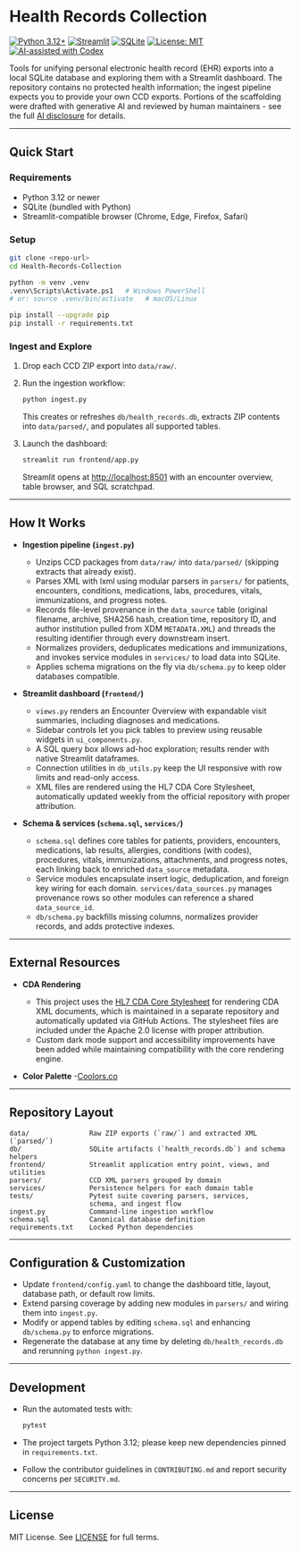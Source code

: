 # Health Records Collection

<!-- markdownlint-disable MD013 -->
[![Python 3.12+](https://img.shields.io/badge/python-3.12+-blue.svg)](https://www.python.org/)
[![Streamlit](https://img.shields.io/badge/Streamlit-dashboard-ff4b4b.svg?logo=streamlit)](https://streamlit.io)
[![SQLite](https://img.shields.io/badge/SQLite-database-07405e.svg?logo=sqlite)](https://www.sqlite.org)
[![License: MIT](https://img.shields.io/badge/License-MIT-green.svg)](LICENSE)
[![AI-assisted with Codex](https://img.shields.io/badge/AI--Assisted-OpenAI_Codex-blueviolet?logo=openai&logoColor=white)](AI_disclosure.md)
<!-- markdownlint-enable MD013 -->

Tools for unifying personal electronic health record (EHR) exports into a local
SQLite database and exploring them with a Streamlit dashboard. The repository
contains no protected health information; the ingest pipeline expects you to
provide your own CCD exports. Portions of the scaffolding were drafted with
generative AI and reviewed by human maintainers - see the full
[AI disclosure](AI_disclosure.md) for details.

---

## Quick Start

### Requirements

- Python 3.12 or newer
- SQLite (bundled with Python)
- Streamlit-compatible browser (Chrome, Edge, Firefox, Safari)

### Setup

```bash
git clone <repo-url>
cd Health-Records-Collection

python -m venv .venv
.venv\Scripts\Activate.ps1   # Windows PowerShell
# or: source .venv/bin/activate   # macOS/Linux

pip install --upgrade pip
pip install -r requirements.txt
```

### Ingest and Explore

1. Drop each CCD ZIP export into `data/raw/`.
1. Run the ingestion workflow:

   ```bash
   python ingest.py
   ```
  
   This creates or refreshes `db/health_records.db`, extracts ZIP contents into
   `data/parsed/`, and populates all supported tables.
1. Launch the dashboard:

   ```bash
   streamlit run frontend/app.py
   ```
  
   Streamlit opens at [http://localhost:8501](http://localhost:8501) with an
   encounter overview, table browser, and SQL scratchpad.

---

## How It Works

- **Ingestion pipeline (`ingest.py`)**
  - Unzips CCD packages from `data/raw/` into `data/parsed/` (skipping extracts
    that already exist).
  - Parses XML with lxml using modular parsers in `parsers/` for patients,
    encounters, conditions, medications, labs, procedures, vitals,
    immunizations, and progress notes.
  - Records file-level provenance in the `data_source` table (original filename,
    archive, SHA256 hash, creation time, repository ID, and author institution
    pulled from XDM `METADATA.XML`) and threads the resulting identifier
    through every downstream insert.
  - Normalizes providers, deduplicates medications and immunizations, and
    invokes service modules in `services/` to load data into SQLite.
  - Applies schema migrations on the fly via `db/schema.py` to keep older
    databases compatible.

- **Streamlit dashboard (`frontend/`)**
  - `views.py` renders an Encounter Overview with expandable visit summaries,
    including diagnoses and medications.
  - Sidebar controls let you pick tables to preview using reusable widgets in
    `ui_components.py`.
  - A SQL query box allows ad-hoc exploration; results render with native
    Streamlit dataframes.
  - Connection utilities in `db_utils.py` keep the UI responsive with row
    limits and read-only access.
  - XML files are rendered using the HL7 CDA Core Stylesheet, automatically
    updated weekly from the official repository with proper attribution.

- **Schema & services (`schema.sql`, `services/`)**
  - `schema.sql` defines core tables for patients, providers, encounters,
    medications, lab results, allergies, conditions (with codes), procedures,
    vitals, immunizations, attachments, and progress notes, each
    linking back to enriched `data_source` metadata.
  - Service modules encapsulate insert logic, deduplication, and foreign key
    wiring for each domain. `services/data_sources.py` manages provenance rows
    so other modules can reference a shared `data_source_id`.
  - `db/schema.py` backfills missing columns, normalizes provider records, and
    adds protective indexes.

---

## External Resources

- **CDA Rendering**
  - This project uses the [HL7 CDA Core Stylesheet](https://github.com/HL7/cda-core-xsl)
    for rendering CDA XML documents, which is maintained in a separate repository
    and automatically updated via GitHub Actions. The stylesheet files are included
    under the Apache 2.0 license with proper attribution.
  - Custom dark mode support and accessibility improvements have been added while
    maintaining compatibility with the core rendering engine.

- **Color Palette**
  -[Coolors.co](https://coolors.co/da8fa5-7a219b-193876-245dae-f6d6db)

---

## Repository Layout

```text
data/               Raw ZIP exports (`raw/`) and extracted XML (`parsed/`)
db/                 SQLite artifacts (`health_records.db`) and schema helpers
frontend/           Streamlit application entry point, views, and utilities
parsers/            CCD XML parsers grouped by domain
services/           Persistence helpers for each domain table
tests/              Pytest suite covering parsers, services,
                    schema, and ingest flow
ingest.py           Command-line ingestion workflow
schema.sql          Canonical database definition
requirements.txt    Locked Python dependencies
```

---

## Configuration & Customization

- Update `frontend/config.yaml` to change the dashboard title, layout, database
  path, or default row limits.
- Extend parsing coverage by adding new modules in `parsers/` and wiring them
  into `ingest.py`.
- Modify or append tables by editing `schema.sql` and enhancing `db/schema.py`
  to enforce migrations.
- Regenerate the database at any time by deleting `db/health_records.db` and
  rerunning `python ingest.py`.

---

## Development

- Run the automated tests with:

  ```bash
  pytest
  ```

- The project targets Python 3.12; please keep new dependencies pinned in
  `requirements.txt`.
- Follow the contributor guidelines in `CONTRIBUTING.md` and report security
  concerns per `SECURITY.md`.

---

## License

MIT License. See [LICENSE](LICENSE) for full terms.
